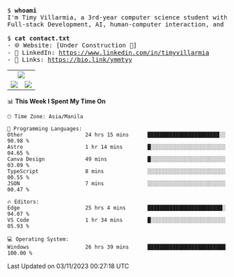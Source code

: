 <pre>
$ <strong>whoami</strong>
I'm Timy Villarmia, a 3rd-year computer science student with a wide range of interests 
Full-stack Development, AI, human-computer interaction, and everything in between.
  
$ <strong>cat contact.txt</strong>
- 🌐 Website: [Under Construction 🚧]
- 💼 LinkedIn: <a href="https://www.linkedin.com/in/timyvillarmia">https://www.linkedin.com/in/timyvillarmia</a>  
- 🔗 Links: <a href="https://bio.link/ymmtyy">https://bio.link/ymmtyy</a>  
</pre>

<table align="center" width="100%"> 
  <tr> 
    <td align="center" colspan="2"> 
     <img src="https://github-profile-summary-cards.vercel.app/api/cards/profile-details?username=TimyVillarmia&theme=dark"/>
    </td> 
  </tr> 
   <tr> 
    <td align="center"> 
       <img src="https://github-readme-stats.vercel.app/api?username=TimyVillarmia&show_icons=true&theme=dark" />
    </td> 
    <td align="center">
      <img src="https://github-readme-stats.vercel.app/api/top-langs/?username=TimyVillarmia&layout=compact&count_private=true&theme=dark"/>
    </td> 
   </tr> 
</table>

<!--START_SECTION:waka-->
📊 **This Week I Spent My Time On** 

```text
🕑︎ Time Zone: Asia/Manila

💬 Programming Languages: 
Other                    24 hrs 15 mins      ███████████████████████░░   90.98 % 
Astro                    1 hr 14 mins        █░░░░░░░░░░░░░░░░░░░░░░░░   04.65 % 
Canva Design             49 mins             █░░░░░░░░░░░░░░░░░░░░░░░░   03.09 % 
TypeScript               8 mins              ░░░░░░░░░░░░░░░░░░░░░░░░░   00.55 % 
JSON                     7 mins              ░░░░░░░░░░░░░░░░░░░░░░░░░   00.47 % 

🔥 Editors: 
Edge                     25 hrs 4 mins       ████████████████████████░   94.07 % 
VS Code                  1 hr 34 mins        █░░░░░░░░░░░░░░░░░░░░░░░░   05.93 % 

💻 Operating System: 
Windows                  26 hrs 39 mins      █████████████████████████   100.00 % 
```


 Last Updated on 03/11/2023 00:27:18 UTC
<!--END_SECTION:waka--> 




                                                                                                           
                                                               
                                                                                                     

